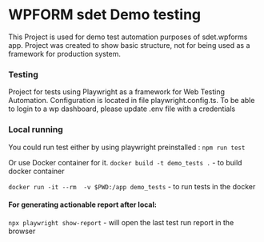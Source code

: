 # WPFORM sdet Demo testing
This Project is used for demo test automation purposes of sdet.wpforms app.
Project was created to show basic structure, not for being used as a framework for production system.

### Testing
Project for tests using Playwright as a framework for Web Testing Automation.
Configuration is located in file playwright.config.ts. 
To be able to login to a wp dashboard, please update .env file with a credentials


### Local running
You could run test either by using playwright preinstalled : 
`npm run test`

Or use Docker container for it. 
`docker build -t demo_tests .` - to build docker container 

`docker run -it --rm  -v $PWD:/app demo_tests` - to run tests in the docker 

#### For generating actionable report after local: 

`npx playwright show-report` - will open the last test run report in the browser
